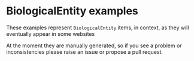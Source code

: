 # BiologicalEntity examples

These examples represent `BiologicalEntity` items, in context, as they
will eventually appear in some websites

At the moment they are manually generated, so if you see a problem or
inconsistencies please raise an issue or propose a pull request.
